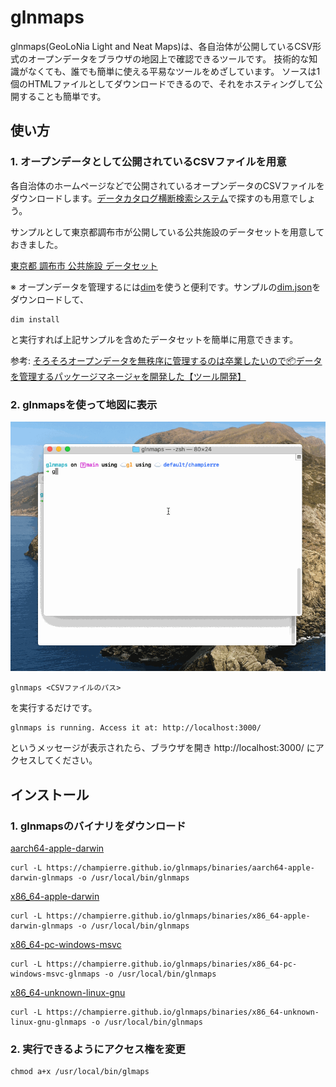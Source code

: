 # glnmaps

glnmaps(GeoLoNia Light and Neat Maps)は、各自治体が公開しているCSV形式のオープンデータをブラウザの地図上で確認できるツールです。
技術的な知識がなくても、誰でも簡単に使える平易なツールをめざしています。
ソースは1個のHTMLファイルとしてダウンロードできるので、それをホスティングして公開することも簡単です。

## 使い方

### 1. オープンデータとして公開されているCSVファイルを用意

各自治体のホームページなどで公開されているオープンデータのCSVファイルをダウンロードします。[データカタログ横断検索システム](https://search.ckan.jp/)で探すのも用意でしょう。

サンプルとして東京都調布市が公開している公共施設のデータセットを用意しておきました。

[東京都 調布市 公共施設 データセット](https://champierre.github.io/sample.csv)

※ オープンデータを管理するには[dim](https://github.com/c-3lab/dim)を使うと便利です。サンプルの[dim.json](https://champierre.github.io/dim.json)をダウンロードして、

```
dim install
```

と実行すれば上記サンプルを含めたデータセットを簡単に用意できます。

参考: [そろそろオープンデータを無秩序に管理するのは卒業したいので📦データを管理するパッケージマネージャを開発した【ツール開発】](https://qiita.com/ryo-ma/items/0505f7790ad2b12bcdc2)

### 2. glnmapsを使って地図に表示

![glnmaps.gif](images/glnmaps.gif)

```
glnmaps <CSVファイルのパス>
```

を実行するだけです。

```
glnmaps is running. Access it at: http://localhost:3000/
```

というメッセージが表示されたら、ブラウザを開き http://localhost:3000/ にアクセスしてください。

## インストール

### 1. glnmapsのバイナリをダウンロード

[aarch64-apple-darwin](https://champierre.github.io/glnmaps/binaries/aarch64-apple-darwin-glnmaps)

```
curl -L https://champierre.github.io/glnmaps/binaries/aarch64-apple-darwin-glnmaps -o /usr/local/bin/glnmaps
```

[x86_64-apple-darwin](https://champierre.github.io/glnmaps/binaries/x86_64-apple-darwin-glnmaps)

```
curl -L https://champierre.github.io/glnmaps/binaries/x86_64-apple-darwin-glnmaps -o /usr/local/bin/glnmaps
```

[x86_64-pc-windows-msvc](https://champierre.github.io/glnmaps/binaries/x86_64-pc-windows-msvc-glnmaps)

```
curl -L https://champierre.github.io/glnmaps/binaries/x86_64-pc-windows-msvc-glnmaps -o /usr/local/bin/glnmaps
```

[x86_64-unknown-linux-gnu](https://champierre.github.io/glnmaps/binaries/x86_64-unknown-linux-gnu-glnmaps)

```
curl -L https://champierre.github.io/glnmaps/binaries/x86_64-unknown-linux-gnu-glnmaps -o /usr/local/bin/glnmaps
```

### 2. 実行できるようにアクセス権を変更

```
chmod a+x /usr/local/bin/glmaps
```
